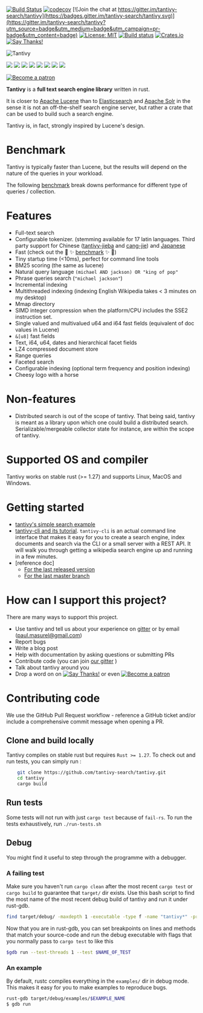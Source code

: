 
[![Build Status](https://travis-ci.org/tantivy-search/tantivy.svg?branch=master)](https://travis-ci.org/tantivy-search/tantivy)
[![codecov](https://codecov.io/gh/tantivy-search/tantivy/branch/master/graph/badge.svg)](https://codecov.io/gh/tantivy-search/tantivy)
[![Join the chat at https://gitter.im/tantivy-search/tantivy](https://badges.gitter.im/tantivy-search/tantivy.svg)](https://gitter.im/tantivy-search/tantivy?utm_source=badge&utm_medium=badge&utm_campaign=pr-badge&utm_content=badge)
[![License: MIT](https://img.shields.io/badge/License-MIT-yellow.svg)](https://opensource.org/licenses/MIT)
[![Build status](https://ci.appveyor.com/api/projects/status/r7nb13kj23u8m9pj/branch/master?svg=true)](https://ci.appveyor.com/project/fulmicoton/tantivy/branch/master)
[![Crates.io](https://img.shields.io/crates/v/tantivy.svg)](https://crates.io/crates/tantivy)
[![Say Thanks!](https://img.shields.io/badge/Say%20Thanks-!-1EAEDB.svg)](https://saythanks.io/to/fulmicoton)

![Tantivy](https://tantivy-search.github.io/logo/tantivy-logo.png)

[![](https://sourcerer.io/fame/fulmicoton/tantivy-search/tantivy/images/0)](https://sourcerer.io/fame/fulmicoton/tantivy-search/tantivy/links/0)
[![](https://sourcerer.io/fame/fulmicoton/tantivy-search/tantivy/images/1)](https://sourcerer.io/fame/fulmicoton/tantivy-search/tantivy/links/1)
[![](https://sourcerer.io/fame/fulmicoton/tantivy-search/tantivy/images/2)](https://sourcerer.io/fame/fulmicoton/tantivy-search/tantivy/links/2)
[![](https://sourcerer.io/fame/fulmicoton/tantivy-search/tantivy/images/3)](https://sourcerer.io/fame/fulmicoton/tantivy-search/tantivy/links/3)
[![](https://sourcerer.io/fame/fulmicoton/tantivy-search/tantivy/images/4)](https://sourcerer.io/fame/fulmicoton/tantivy-search/tantivy/links/4)
[![](https://sourcerer.io/fame/fulmicoton/tantivy-search/tantivy/images/5)](https://sourcerer.io/fame/fulmicoton/tantivy-search/tantivy/links/5)
[![](https://sourcerer.io/fame/fulmicoton/tantivy-search/tantivy/images/6)](https://sourcerer.io/fame/fulmicoton/tantivy-search/tantivy/links/6)
[![](https://sourcerer.io/fame/fulmicoton/tantivy-search/tantivy/images/7)](https://sourcerer.io/fame/fulmicoton/tantivy-search/tantivy/links/7)

[![Become a patron](https://c5.patreon.com/external/logo/become_a_patron_button.png)](https://www.patreon.com/fulmicoton)


**Tantivy** is a **full text search engine library** written in rust.

It is closer to [Apache Lucene](https://lucene.apache.org/) than to [Elasticsearch](https://www.elastic.co/products/elasticsearch) and [Apache Solr](https://lucene.apache.org/solr/) in the sense it is not
an off-the-shelf search engine server, but rather a crate that can be used
to build such a search engine.

Tantivy is, in fact, strongly inspired by Lucene's design.

# Benchmark

Tantivy is typically faster than Lucene, but the results will depend on 
the nature of the queries in your workload.

The following [benchmark](https://tantivy-search.github.io/bench/) break downs 
performance for different type of queries / collection.

# Features

- Full-text search
- Configurable tokenizer. (stemming available for 17 latin languages. Third party support for Chinese ([tantivy-jieba](https://crates.io/crates/tantivy-jieba) and [cang-jie](https://crates.io/crates/cang-jie)) and [Japanese](https://crates.io/crates/tantivy-tokenizer-tiny-segmenter)
- Fast (check out the :racehorse: :sparkles: [benchmark](https://tantivy-search.github.io/bench/) :sparkles: :racehorse:)
- Tiny startup time (<10ms), perfect for command line tools
- BM25 scoring (the same as lucene)
- Natural query language `(michael AND jackson) OR "king of pop"`
- Phrase queries search (`"michael jackson"`)
- Incremental indexing
- Multithreaded indexing (indexing English Wikipedia takes < 3 minutes on my desktop)
- Mmap directory
- SIMD integer compression when the platform/CPU includes the SSE2 instruction set.
- Single valued and multivalued u64 and i64 fast fields (equivalent of doc values in Lucene)
- `&[u8]` fast fields
- Text, i64, u64, dates and hierarchical facet fields
- LZ4 compressed document store
- Range queries
- Faceted search
- Configurable indexing (optional term frequency and position indexing)
- Cheesy logo with a horse

# Non-features

- Distributed search is out of the scope of tantivy. That being said, tantivy is meant as a
library upon which one could build a distributed search. Serializable/mergeable collector state for instance, 
are within the scope of tantivy.

# Supported OS and compiler

Tantivy works on stable rust (>= 1.27) and supports Linux, MacOS and Windows.

# Getting started

- [tantivy's simple search example](http://fulmicoton.com/tantivy-examples/simple_search.html)
- [tantivy-cli and its tutorial](https://github.com/tantivy-search/tantivy-cli).
`tantivy-cli` is an actual command line interface that makes it easy for you to create a search engine,
index documents and search via the CLI or a small server with a REST API.
It will walk you through getting a wikipedia search engine up and running in a few minutes.
- [reference doc]
    - [For the last released version](https://docs.rs/tantivy/)
    - [For the last master branch](https://tantivy-search.github.io/tantivy/tantivy/index.html)

# How can I support this project?

There are many ways to support this project. 

- Use tantivy and tell us about your experience on [gitter](https://gitter.im/tantivy-search/tantivy) or by email (paul.masurel@gmail.com)
- Report bugs
- Write a blog post
- Help with documentation by asking questions or submitting PRs
- Contribute code (you can join [our gitter](https://gitter.im/tantivy-search/tantivy) )
- Talk about tantivy around you
- Drop a word on on [![Say Thanks!](https://img.shields.io/badge/Say%20Thanks-!-1EAEDB.svg)](https://saythanks.io/to/fulmicoton) or even [![Become a patron](https://c5.patreon.com/external/logo/become_a_patron_button.png)](https://www.patreon.com/fulmicoton)

# Contributing code

We use the GitHub Pull Request workflow - reference a GitHub ticket and/or include a comprehensive commit message when opening a PR.

## Clone and build locally

Tantivy compiles on stable rust but requires `Rust >= 1.27`.
To check out and run tests, you can simply run :

```bash
    git clone https://github.com/tantivy-search/tantivy.git
    cd tantivy
    cargo build
```

## Run tests

Some tests will not run with just `cargo test` because of `fail-rs`.
To run the tests exhaustively, run `./run-tests.sh`

## Debug

You might find it useful to step through the programme with a debugger.

### A failing test

Make sure you haven't run `cargo clean` after the most recent `cargo test` or `cargo build` to guarantee that `target/` dir exists. Use this bash script to find the most name of the most recent debug build of tantivy and run it under rust-gdb.

```bash
find target/debug/ -maxdepth 1 -executable -type f -name "tantivy*" -printf '%TY-%Tm-%Td %TT %p\n' | sort -r | cut -d " " -f 3 | xargs -I RECENT_DBG_TANTIVY rust-gdb RECENT_DBG_TANTIVY
```

Now that you are in rust-gdb, you can set breakpoints on lines and methods that match your source-code and run the debug executable with flags that you normally pass to `cargo test` to like this

```bash
$gdb run --test-threads 1 --test $NAME_OF_TEST
```

### An example

By default, rustc compiles everything in the `examples/` dir in debug mode. This makes it easy for you to make examples to reproduce bugs.

```bash
rust-gdb target/debug/examples/$EXAMPLE_NAME
$ gdb run
```
